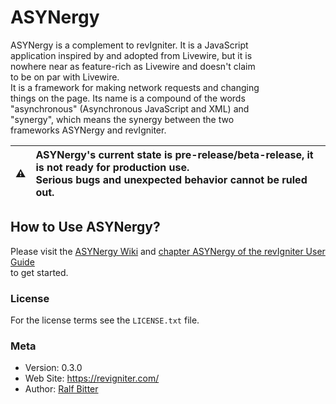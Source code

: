 # ASYNergy

ASYNergy is a complement to revIgniter. It is a JavaScript  
application inspired by and adopted from Livewire, but it is  
nowhere near as feature-rich as Livewire and doesn't claim  
to be on par with Livewire.  
It is a framework for making network requests and changing  
things on the page. Its name is a compound of the words  
"asynchronous" (Asynchronous JavaScript and XML) and  
"synergy", which means the synergy between the two  
frameworks ASYNergy and revIgniter.     
  
| :warning: | **ASYNergy's current state is pre-release/beta-release, it is not ready for production use.** <br> Serious bugs and unexpected behavior cannot be ruled out. |
| - |:-|


## How to Use ASYNergy?

Please visit the [ASYNergy Wiki](https://github.com/revig/ASYNergy/wiki) and [chapter ASYNergy of the revIgniter User Guide](https://revigniter.com/userGuide/libraries/asynergy.html)  
to get started.  


### License
For the license terms see the `LICENSE.txt` file.  


### Meta

- Version: 0.3.0
- Web Site: https://revigniter.com/
- Author:  [Ralf Bitter](mailto:rabit@revigniter.com)